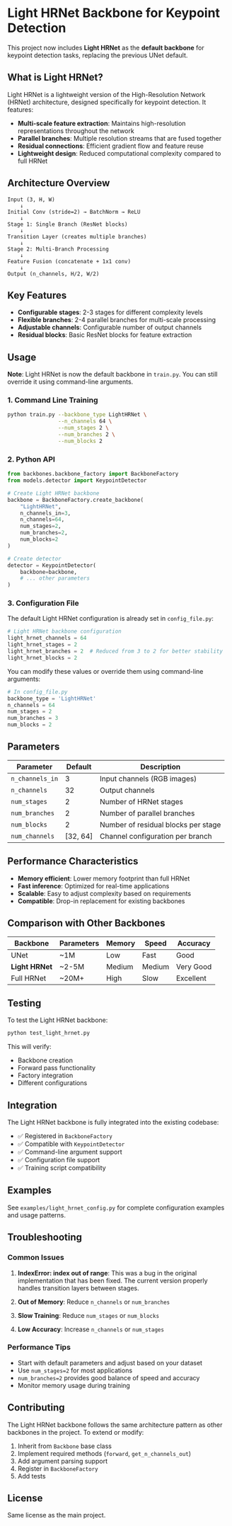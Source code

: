# Light HRNet Backbone for Keypoint Detection

This project now includes **Light HRNet** as the **default backbone** for keypoint detection tasks, replacing the previous UNet default.

## What is Light HRNet?

Light HRNet is a lightweight version of the High-Resolution Network (HRNet) architecture, designed specifically for keypoint detection. It features:

- **Multi-scale feature extraction**: Maintains high-resolution representations throughout the network
- **Parallel branches**: Multiple resolution streams that are fused together
- **Residual connections**: Efficient gradient flow and feature reuse
- **Lightweight design**: Reduced computational complexity compared to full HRNet

## Architecture Overview

```
Input (3, H, W)
    ↓
Initial Conv (stride=2) → BatchNorm → ReLU
    ↓
Stage 1: Single Branch (ResNet blocks)
    ↓
Transition Layer (creates multiple branches)
    ↓
Stage 2: Multi-Branch Processing
    ↓
Feature Fusion (concatenate + 1x1 conv)
    ↓
Output (n_channels, H/2, W/2)
```

## Key Features

- **Configurable stages**: 2-3 stages for different complexity levels
- **Flexible branches**: 2-4 parallel branches for multi-scale processing
- **Adjustable channels**: Configurable number of output channels
- **Residual blocks**: Basic ResNet blocks for feature extraction

## Usage

**Note**: Light HRNet is now the default backbone in `train.py`. You can still override it using command-line arguments.

### 1. Command Line Training

```bash
python train.py --backbone_type LightHRNet \
                --n_channels 64 \
                --num_stages 2 \
                --num_branches 2 \
                --num_blocks 2
```

### 2. Python API

```python
from backbones.backbone_factory import BackboneFactory
from models.detector import KeypointDetector

# Create Light HRNet backbone
backbone = BackboneFactory.create_backbone(
    "LightHRNet",
    n_channels_in=3,
    n_channels=64,
    num_stages=2,
    num_branches=2,
    num_blocks=2
)

# Create detector
detector = KeypointDetector(
    backbone=backbone,
    # ... other parameters
)
```

### 3. Configuration File

The default Light HRNet configuration is already set in `config_file.py`:

```python
# Light HRNet backbone configuration
light_hrnet_channels = 64
light_hrnet_stages = 2
light_hrnet_branches = 2  # Reduced from 3 to 2 for better stability
light_hrnet_blocks = 2
```

You can modify these values or override them using command-line arguments:

```python
# In config_file.py
backbone_type = 'LightHRNet'
n_channels = 64
num_stages = 2
num_branches = 3
num_blocks = 2
```

## Parameters

| Parameter       | Default  | Description                         |
| --------------- | -------- | ----------------------------------- |
| `n_channels_in` | 3        | Input channels (RGB images)         |
| `n_channels`    | 32       | Output channels                     |
| `num_stages`    | 2        | Number of HRNet stages              |
| `num_branches`  | 2        | Number of parallel branches         |
| `num_blocks`    | 2        | Number of residual blocks per stage |
| `num_channels`  | [32, 64] | Channel configuration per branch    |

## Performance Characteristics

- **Memory efficient**: Lower memory footprint than full HRNet
- **Fast inference**: Optimized for real-time applications
- **Scalable**: Easy to adjust complexity based on requirements
- **Compatible**: Drop-in replacement for existing backbones

## Comparison with Other Backbones

| Backbone        | Parameters | Memory | Speed  | Accuracy  |
| --------------- | ---------- | ------ | ------ | --------- |
| UNet            | ~1M        | Low    | Fast   | Good      |
| **Light HRNet** | ~2-5M      | Medium | Medium | Very Good |
| Full HRNet      | ~20M+      | High   | Slow   | Excellent |

## Testing

To test the Light HRNet backbone:

```bash
python test_light_hrnet.py
```

This will verify:

- Backbone creation
- Forward pass functionality
- Factory integration
- Different configurations

## Integration

The Light HRNet backbone is fully integrated into the existing codebase:

- ✅ Registered in `BackboneFactory`
- ✅ Compatible with `KeypointDetector`
- ✅ Command-line argument support
- ✅ Configuration file support
- ✅ Training script compatibility

## Examples

See `examples/light_hrnet_config.py` for complete configuration examples and usage patterns.

## Troubleshooting

### Common Issues

1. **IndexError: index out of range**: This was a bug in the original implementation that has been fixed. The current version properly handles transition layers between stages.

2. **Out of Memory**: Reduce `n_channels` or `num_branches`
3. **Slow Training**: Reduce `num_stages` or `num_blocks`
4. **Low Accuracy**: Increase `n_channels` or `num_stages`

### Performance Tips

- Start with default parameters and adjust based on your dataset
- Use `num_stages=2` for most applications
- `num_branches=2` provides good balance of speed and accuracy
- Monitor memory usage during training

## Contributing

The Light HRNet backbone follows the same architecture pattern as other backbones in the project. To extend or modify:

1. Inherit from `Backbone` base class
2. Implement required methods (`forward`, `get_n_channels_out`)
3. Add argument parsing support
4. Register in `BackboneFactory`
5. Add tests

## License

Same license as the main project.
